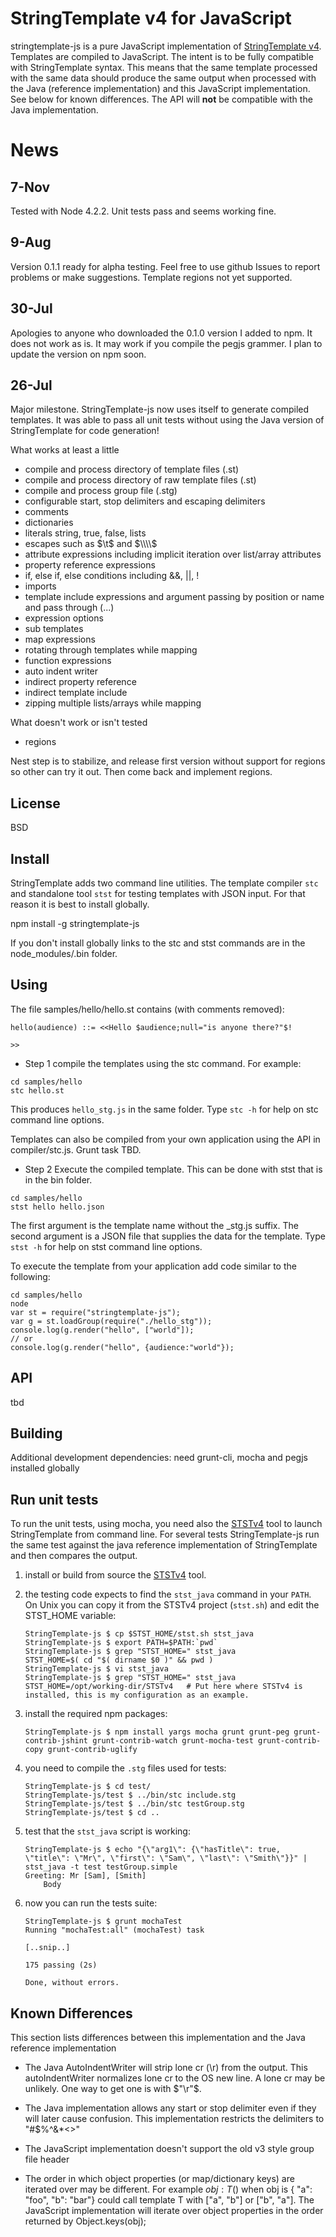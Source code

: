 # StringTemplate v4 for JavaScript

stringtemplate-js is a pure JavaScript implementation of [StringTemplate v4](http://www.stringtemplate.org/).
Templates are compiled to JavaScript. The intent is to be fully compatible with StringTemplate
syntax. This means that the same template processed with the same data should produce the same
output when processed with the Java (reference implementation) and this JavaScript implementation.
See below for known differences. The API will **not** be compatible with the Java implementation.  

# News

## 7-Nov
Tested with Node 4.2.2. Unit tests pass and seems working fine.

## 9-Aug
Version 0.1.1 ready for alpha testing. Feel free to use github Issues to report problems or make suggestions.
Template regions not yet supported.

## 30-Jul
Apologies to anyone who downloaded the 0.1.0 version I added to npm. It does not work as is. 
It may work if you compile the pegjs grammer. I plan to update the version on npm soon.

## 26-Jul

Major milestone. StringTemplate-js now uses itself to generate compiled templates.
It was able to pass all unit tests without using the Java version of StringTemplate for code generation! 

What works at least a little

* compile and process directory of template files (.st)
* compile and process directory of raw template files (.st)
* compile and process group file (.stg)
* configurable start, stop delimiters and escaping delimiters
* comments
* dictionaries
* literals string, true, false, lists
* escapes such as $\t$ and $\\\\$
* attribute expressions including implicit iteration over list/array attributes
* property reference expressions
* if, else if, else conditions including &&, ||, !
* imports
* template include expressions and argument passing by position or name and pass through (...)
* expression options
* sub templates
* map expressions
* rotating through templates while mapping 
* function expressions
* auto indent writer
* indirect property reference
* indirect template include
* zipping multiple lists/arrays while mapping

What doesn't work or isn't tested

* regions

Nest step is to stabilize, and release first version without support for regions so other can try it out. 
Then come back and implement regions.

## License
BSD

## Install

StringTemplate adds two command line utilities. The template compiler `stc` and standalone tool `stst` for testing 
templates with JSON input. For that reason it is best to install globally.

npm install -g stringtemplate-js

If you don't install globally links to the stc and stst commands are in the node_modules/.bin folder.

## Using

The file samples/hello/hello.st contains (with comments removed):

```
hello(audience) ::= <<Hello $audience;null="is anyone there?"$!

>>
```

* Step 1 compile the templates using the stc command. For example:

```
cd samples/hello
stc hello.st
```

This produces `hello_stg.js` in the same folder. Type `stc -h` for help on stc command line options.

Templates can also be compiled from your own application using the API in compiler/stc.js. Grunt task TBD.
 
* Step 2 Execute the compiled template. This can be done with stst that is in the bin folder.

```
cd samples/hello
stst hello hello.json
```

The first argument is the template name without the _stg.js suffix. The second argument is a JSON file that supplies
the data for the template. Type `stst -h` for help on stst command line options.

To execute the template from your application add code similar to the following:

```
cd samples/hello
node
var st = require("stringtemplate-js");
var g = st.loadGroup(require("./hello_stg"));
console.log(g.render("hello", ["world"]);
// or
console.log(g.render("hello", {audience:"world"});
```

## API
tbd


## Building

Additional development dependencies: need grunt-cli, mocha and pegjs installed globally

## Run unit tests

To run the unit tests, using mocha, you need also the [STSTv4](https://github.com/jsnyders/STSTv4) tool to launch StringTemplate from command line. For several tests StringTemplate-js run the same test against the java reference implementation of StringTemplate and then compares the output.

1. install or build from source the [STSTv4](https://github.com/jsnyders/STSTv4) tool.

1. the testing code expects to find the ``stst_java`` command in your ``PATH``. On Unix you can copy it from the STSTv4 project (``stst.sh``) and edit the STST_HOME variable:

   ```
   StringTemplate-js $ cp $STST_HOME/stst.sh stst_java
   StringTemplate-js $ export PATH=$PATH:`pwd`
   StringTemplate-js $ grep "STST_HOME=" stst_java
   STST_HOME=$( cd "$( dirname $0 )" && pwd )
   StringTemplate-js $ vi stst_java
   StringTemplate-js $ grep "STST_HOME=" stst_java
   STST_HOME=/opt/working-dir/STSTv4   # Put here where STSTv4 is installed, this is my configuration as an example.
   ```

1. install the required npm packages:
   ```
   StringTemplate-js $ npm install yargs mocha grunt grunt-peg grunt-contrib-jshint grunt-contrib-watch grunt-mocha-test grunt-contrib-copy grunt-contrib-uglify
   ```

1. you need to compile the ``.stg`` files used for tests:
   ```
   StringTemplate-js $ cd test/
   StringTemplate-js/test $ ../bin/stc include.stg
   StringTemplate-js/test $ ../bin/stc testGroup.stg
   StringTemplate-js/test $ cd ..
   ```

1. test that the ``stst_java`` script is working:

   ```
   StringTemplate-js $ echo "{\"arg1\": {\"hasTitle\": true, \"title\": \"Mr\", \"first\": \"Sam\", \"last\": \"Smith\"}}" | stst_java -t test testGroup.simple
   Greeting: Mr [Sam], [Smith]
       Body
   ```

1. now you can run the tests suite:

   ```
   StringTemplate-js $ grunt mochaTest
   Running "mochaTest:all" (mochaTest) task

   [..snip..]

   175 passing (2s)

   Done, without errors.
   ```

## Known Differences
This section lists differences between this implementation and the Java reference implementation

* The Java AutoIndentWriter will strip lone cr (\r) from the output. This autoIndentWriter normalizes lone cr to the 
OS new line. A lone cr may be unlikely. One way to get one is with $"\r"$.

* The Java implementation allows any start or stop delimiter even if they will later cause confusion. 
This implementation restricts the delimiters to "#$%^&*<>"

* The JavaScript implementation doesn't support the old v3 style group file header

* The order in which object properties (or map/dictionary keys) are iterated over may be different. 
For example $obj:T()$  when obj is { "a": "foo", "b": "bar"} could call template T 
with ["a", "b"] or ["b", "a"]. The JavaScript implementation will iterate over object
properties in the order returned by Object.keys(obj);


